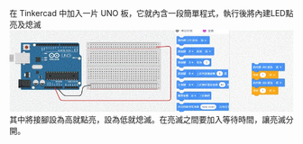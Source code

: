 在 Tinkercad 中加入一片 UNO 板，它就內含一段簡單程式，執行後將內建LED點亮及熄滅
![1.jpg](1.jpg)
其中將接腳設為高就點亮，設為低就熄滅。在亮滅之間要加入等待時間，讓亮滅分開。
